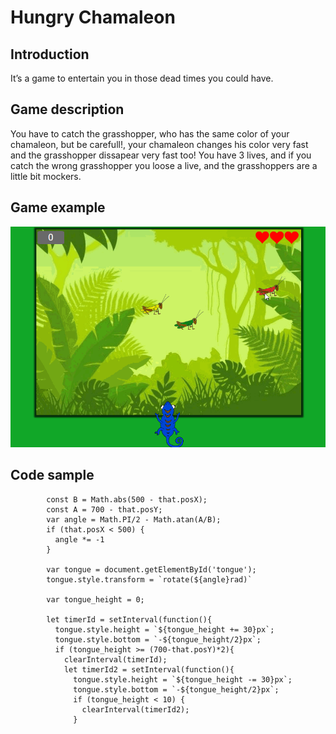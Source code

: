 # Hungry Chamaleon
## Introduction
It’s a game to entertain you in those dead times you could have.
## Game description
You have to catch the grasshopper, who has the same color of your chamaleon, but be carefull!, your chamaleon changes his color very fast and the grasshopper dissapear very fast too!
You have 3 lives, and if you catch the wrong grasshopper you loose a live, and the grasshoppers are a little bit mockers.
## Game example
![](Images/gif-game-example.gif)

## Code sample
```[Javascript]
        const B = Math.abs(500 - that.posX);
        const A = 700 - that.posY;
        var angle = Math.PI/2 - Math.atan(A/B);
        if (that.posX < 500) {
          angle *= -1
        }
        
        var tongue = document.getElementById('tongue');
        tongue.style.transform = `rotate(${angle}rad)`

        var tongue_height = 0;

        let timerId = setInterval(function(){
          tongue.style.height = `${tongue_height += 30}px`;
          tongue.style.bottom = `-${tongue_height/2}px`;
          if (tongue_height >= (700-that.posY)*2){ 
            clearInterval(timerId);
            let timerId2 = setInterval(function(){
              tongue.style.height = `${tongue_height -= 30}px`;
              tongue.style.bottom = `-${tongue_height/2}px`;
              if (tongue_height < 10) {
                clearInterval(timerId2);
              }
